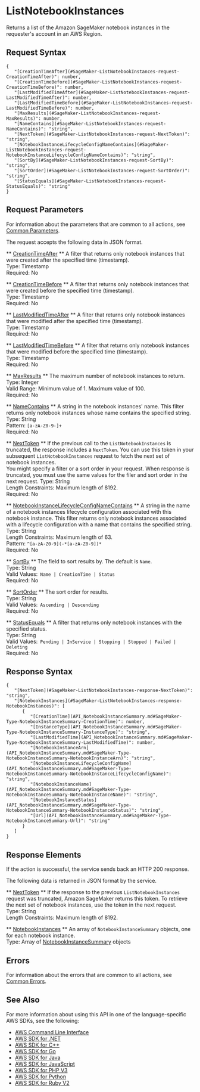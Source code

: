 # ListNotebookInstances<a name="API_ListNotebookInstances"></a>

Returns a list of the Amazon SageMaker notebook instances in the requester's account in an AWS Region\. 

## Request Syntax<a name="API_ListNotebookInstances_RequestSyntax"></a>

```
{
   "[CreationTimeAfter](#SageMaker-ListNotebookInstances-request-CreationTimeAfter)": number,
   "[CreationTimeBefore](#SageMaker-ListNotebookInstances-request-CreationTimeBefore)": number,
   "[LastModifiedTimeAfter](#SageMaker-ListNotebookInstances-request-LastModifiedTimeAfter)": number,
   "[LastModifiedTimeBefore](#SageMaker-ListNotebookInstances-request-LastModifiedTimeBefore)": number,
   "[MaxResults](#SageMaker-ListNotebookInstances-request-MaxResults)": number,
   "[NameContains](#SageMaker-ListNotebookInstances-request-NameContains)": "string",
   "[NextToken](#SageMaker-ListNotebookInstances-request-NextToken)": "string",
   "[NotebookInstanceLifecycleConfigNameContains](#SageMaker-ListNotebookInstances-request-NotebookInstanceLifecycleConfigNameContains)": "string",
   "[SortBy](#SageMaker-ListNotebookInstances-request-SortBy)": "string",
   "[SortOrder](#SageMaker-ListNotebookInstances-request-SortOrder)": "string",
   "[StatusEquals](#SageMaker-ListNotebookInstances-request-StatusEquals)": "string"
}
```

## Request Parameters<a name="API_ListNotebookInstances_RequestParameters"></a>

For information about the parameters that are common to all actions, see [Common Parameters](CommonParameters.md)\.

The request accepts the following data in JSON format\.

 ** [CreationTimeAfter](#API_ListNotebookInstances_RequestSyntax) **   <a name="SageMaker-ListNotebookInstances-request-CreationTimeAfter"></a>
A filter that returns only notebook instances that were created after the specified time \(timestamp\)\.  
Type: Timestamp  
Required: No

 ** [CreationTimeBefore](#API_ListNotebookInstances_RequestSyntax) **   <a name="SageMaker-ListNotebookInstances-request-CreationTimeBefore"></a>
A filter that returns only notebook instances that were created before the specified time \(timestamp\)\.   
Type: Timestamp  
Required: No

 ** [LastModifiedTimeAfter](#API_ListNotebookInstances_RequestSyntax) **   <a name="SageMaker-ListNotebookInstances-request-LastModifiedTimeAfter"></a>
A filter that returns only notebook instances that were modified after the specified time \(timestamp\)\.  
Type: Timestamp  
Required: No

 ** [LastModifiedTimeBefore](#API_ListNotebookInstances_RequestSyntax) **   <a name="SageMaker-ListNotebookInstances-request-LastModifiedTimeBefore"></a>
A filter that returns only notebook instances that were modified before the specified time \(timestamp\)\.  
Type: Timestamp  
Required: No

 ** [MaxResults](#API_ListNotebookInstances_RequestSyntax) **   <a name="SageMaker-ListNotebookInstances-request-MaxResults"></a>
The maximum number of notebook instances to return\.  
Type: Integer  
Valid Range: Minimum value of 1\. Maximum value of 100\.  
Required: No

 ** [NameContains](#API_ListNotebookInstances_RequestSyntax) **   <a name="SageMaker-ListNotebookInstances-request-NameContains"></a>
A string in the notebook instances' name\. This filter returns only notebook instances whose name contains the specified string\.  
Type: String  
Pattern: `[a-zA-Z0-9-]+`   
Required: No

 ** [NextToken](#API_ListNotebookInstances_RequestSyntax) **   <a name="SageMaker-ListNotebookInstances-request-NextToken"></a>
 If the previous call to the `ListNotebookInstances` is truncated, the response includes a `NextToken`\. You can use this token in your subsequent `ListNotebookInstances` request to fetch the next set of notebook instances\.   
 You might specify a filter or a sort order in your request\. When response is truncated, you must use the same values for the filer and sort order in the next request\. 
Type: String  
Length Constraints: Maximum length of 8192\.  
Required: No

 ** [NotebookInstanceLifecycleConfigNameContains](#API_ListNotebookInstances_RequestSyntax) **   <a name="SageMaker-ListNotebookInstances-request-NotebookInstanceLifecycleConfigNameContains"></a>
A string in the name of a notebook instances lifecycle configuration associated with this notebook instance\. This filter returns only notebook instances associated with a lifecycle configuration with a name that contains the specified string\.  
Type: String  
Length Constraints: Maximum length of 63\.  
Pattern: `^[a-zA-Z0-9](-*[a-zA-Z0-9])*`   
Required: No

 ** [SortBy](#API_ListNotebookInstances_RequestSyntax) **   <a name="SageMaker-ListNotebookInstances-request-SortBy"></a>
The field to sort results by\. The default is `Name`\.  
Type: String  
Valid Values:` Name | CreationTime | Status`   
Required: No

 ** [SortOrder](#API_ListNotebookInstances_RequestSyntax) **   <a name="SageMaker-ListNotebookInstances-request-SortOrder"></a>
The sort order for results\.   
Type: String  
Valid Values:` Ascending | Descending`   
Required: No

 ** [StatusEquals](#API_ListNotebookInstances_RequestSyntax) **   <a name="SageMaker-ListNotebookInstances-request-StatusEquals"></a>
A filter that returns only notebook instances with the specified status\.  
Type: String  
Valid Values:` Pending | InService | Stopping | Stopped | Failed | Deleting`   
Required: No

## Response Syntax<a name="API_ListNotebookInstances_ResponseSyntax"></a>

```
{
   "[NextToken](#SageMaker-ListNotebookInstances-response-NextToken)": "string",
   "[NotebookInstances](#SageMaker-ListNotebookInstances-response-NotebookInstances)": [ 
      { 
         "[CreationTime](API_NotebookInstanceSummary.md#SageMaker-Type-NotebookInstanceSummary-CreationTime)": number,
         "[InstanceType](API_NotebookInstanceSummary.md#SageMaker-Type-NotebookInstanceSummary-InstanceType)": "string",
         "[LastModifiedTime](API_NotebookInstanceSummary.md#SageMaker-Type-NotebookInstanceSummary-LastModifiedTime)": number,
         "[NotebookInstanceArn](API_NotebookInstanceSummary.md#SageMaker-Type-NotebookInstanceSummary-NotebookInstanceArn)": "string",
         "[NotebookInstanceLifecycleConfigName](API_NotebookInstanceSummary.md#SageMaker-Type-NotebookInstanceSummary-NotebookInstanceLifecycleConfigName)": "string",
         "[NotebookInstanceName](API_NotebookInstanceSummary.md#SageMaker-Type-NotebookInstanceSummary-NotebookInstanceName)": "string",
         "[NotebookInstanceStatus](API_NotebookInstanceSummary.md#SageMaker-Type-NotebookInstanceSummary-NotebookInstanceStatus)": "string",
         "[Url](API_NotebookInstanceSummary.md#SageMaker-Type-NotebookInstanceSummary-Url)": "string"
      }
   ]
}
```

## Response Elements<a name="API_ListNotebookInstances_ResponseElements"></a>

If the action is successful, the service sends back an HTTP 200 response\.

The following data is returned in JSON format by the service\.

 ** [NextToken](#API_ListNotebookInstances_ResponseSyntax) **   <a name="SageMaker-ListNotebookInstances-response-NextToken"></a>
If the response to the previous `ListNotebookInstances` request was truncated, Amazon SageMaker returns this token\. To retrieve the next set of notebook instances, use the token in the next request\.  
Type: String  
Length Constraints: Maximum length of 8192\.

 ** [NotebookInstances](#API_ListNotebookInstances_ResponseSyntax) **   <a name="SageMaker-ListNotebookInstances-response-NotebookInstances"></a>
An array of `NotebookInstanceSummary` objects, one for each notebook instance\.  
Type: Array of [NotebookInstanceSummary](API_NotebookInstanceSummary.md) objects

## Errors<a name="API_ListNotebookInstances_Errors"></a>

For information about the errors that are common to all actions, see [Common Errors](CommonErrors.md)\.

## See Also<a name="API_ListNotebookInstances_SeeAlso"></a>

For more information about using this API in one of the language\-specific AWS SDKs, see the following:
+  [AWS Command Line Interface](http://docs.aws.amazon.com/goto/aws-cli/sagemaker-2017-07-24/ListNotebookInstances) 
+  [AWS SDK for \.NET](http://docs.aws.amazon.com/goto/DotNetSDKV3/sagemaker-2017-07-24/ListNotebookInstances) 
+  [AWS SDK for C\+\+](http://docs.aws.amazon.com/goto/SdkForCpp/sagemaker-2017-07-24/ListNotebookInstances) 
+  [AWS SDK for Go](http://docs.aws.amazon.com/goto/SdkForGoV1/sagemaker-2017-07-24/ListNotebookInstances) 
+  [AWS SDK for Java](http://docs.aws.amazon.com/goto/SdkForJava/sagemaker-2017-07-24/ListNotebookInstances) 
+  [AWS SDK for JavaScript](http://docs.aws.amazon.com/goto/AWSJavaScriptSDK/sagemaker-2017-07-24/ListNotebookInstances) 
+  [AWS SDK for PHP V3](http://docs.aws.amazon.com/goto/SdkForPHPV3/sagemaker-2017-07-24/ListNotebookInstances) 
+  [AWS SDK for Python](http://docs.aws.amazon.com/goto/boto3/sagemaker-2017-07-24/ListNotebookInstances) 
+  [AWS SDK for Ruby V2](http://docs.aws.amazon.com/goto/SdkForRubyV2/sagemaker-2017-07-24/ListNotebookInstances) 